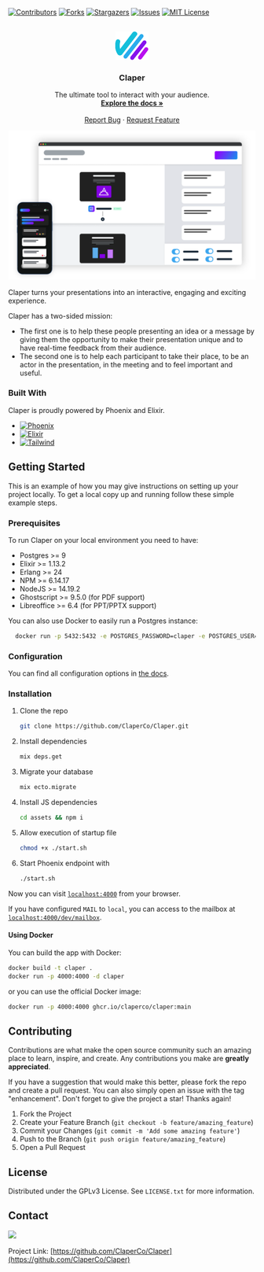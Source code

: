 
[![Contributors][contributors-shield]][contributors-url]
[![Forks][forks-shield]][forks-url]
[![Stargazers][stars-shield]][stars-url]
[![Issues][issues-shield]][issues-url]
[![MIT License][license-shield]][license-url]

<!-- PROJECT LOGO -->
<br />
<div align="center">
  <a href="https://github.com/ClaperCo/Claper">
    <img src="priv/static/images/logo.png" alt="Logo" >
  </a>

  <h3 align="center">Claper</h3>

  <p align="center">
    The ultimate tool to interact with your audience.
    <br />
    <a href="https://docs.claper.co"><strong>Explore the docs »</strong></a>
    <br />
    <br />
    <a href="https://github.com/ClaperCo/Claper/issues">Report Bug</a>
    ·
    <a href="https://github.com/ClaperCo/Claper/issues">Request Feature</a>
  </p>
</div>




[![Product Name Screen Shot][product-screenshot]](https://claper.co)

Claper turns your presentations into an interactive, engaging and exciting experience.

Claper has a two-sided mission:
- The first one is to help these people presenting an idea or a message by giving them the opportunity to make their presentation unique and to have real-time feedback from their audience.
- The second one is to help each participant to take their place, to be an actor in the presentation, in the meeting and to feel important and useful.


### Built With

Claper is proudly powered by Phoenix and Elixir.

* [![Phoenix][Phoenix]][Phoenix-url]
* [![Elixir][Elixir]][Elixir-url]
* [![Tailwind][Tailwind]][Tailwind-url]


<!-- GETTING STARTED -->
## Getting Started

This is an example of how you may give instructions on setting up your project locally.
To get a local copy up and running follow these simple example steps.

### Prerequisites

To run Claper on your local environment you need to have:
* Postgres >= 9
* Elixir >= 1.13.2
* Erlang >= 24
* NPM >= 6.14.17
* NodeJS >= 14.19.2
* Ghostscript >= 9.5.0 (for PDF support)
* Libreoffice >= 6.4 (for PPT/PPTX support)

You can also use Docker to easily run a Postgres instance:
```sh
  docker run -p 5432:5432 -e POSTGRES_PASSWORD=claper -e POSTGRES_USER=claper -e POSTGRES_DB=claper --name claper-db -d postgres:9
  ```

### Configuration

You can find all configuration options in [the docs](https://docs.claper.co/configuration.html).

### Installation

1. Clone the repo
   ```sh
   git clone https://github.com/ClaperCo/Claper.git
   ```
2. Install dependencies
   ```sh
   mix deps.get
   ```
3. Migrate your database
   ```sh
   mix ecto.migrate
   ```
4. Install JS dependencies
   ```sh
   cd assets && npm i
   ```
5. Allow execution of startup file
   ```sh
   chmod +x ./start.sh
   ```
6. Start Phoenix endpoint with
   ```sh
   ./start.sh
   ```

Now you can visit [`localhost:4000`](http://localhost:4000) from your browser.

If you have configured `MAIL` to `local`, you can access to the mailbox at [`localhost:4000/dev/mailbox`](http://localhost:4000/dev/mailbox).


#### Using Docker

You can build the app with Docker:
```sh
docker build -t claper .
docker run -p 4000:4000 -d claper
```

or you can use the official Docker image:

```sh
docker run -p 4000:4000 ghcr.io/claperco/claper:main
```

<!-- CONTRIBUTING -->
## Contributing

Contributions are what make the open source community such an amazing place to learn, inspire, and create. Any contributions you make are **greatly appreciated**.

If you have a suggestion that would make this better, please fork the repo and create a pull request. You can also simply open an issue with the tag "enhancement".
Don't forget to give the project a star! Thanks again!

1. Fork the Project
2. Create your Feature Branch (`git checkout -b feature/amazing_feature`)
3. Commit your Changes (`git commit -m 'Add some amazing feature'`)
4. Push to the Branch (`git push origin feature/amazing_feature`)
5. Open a Pull Request


<!-- LICENSE -->
## License

Distributed under the GPLv3 License. See `LICENSE.txt` for more information.

<!-- CONTACT -->
## Contact

[![](https://img.shields.io/badge/@alexlionco-1DA1F2?style=for-the-badge&logo=twitter&logoColor=white)](https://twitter.com/alexlionco) 

Project Link: [https://github.com/ClaperCo/Claper](https://github.com/ClaperCo/Claper)



<!-- MARKDOWN LINKS & IMAGES -->
<!-- https://www.markdownguide.org/basic-syntax/#reference-style-links -->
[contributors-shield]: https://img.shields.io/github/contributors/ClaperCo/Claper.svg?style=for-the-badge
[contributors-url]: https://github.com/ClaperCo/Claper/graphs/contributors
[forks-shield]: https://img.shields.io/github/forks/ClaperCo/Claper.svg?style=for-the-badge
[forks-url]: https://github.com/ClaperCo/Claper/network/members
[stars-shield]: https://img.shields.io/github/stars/ClaperCo/Claper.svg?style=for-the-badge
[stars-url]: https://github.com/ClaperCo/Claper/stargazers
[issues-shield]: https://img.shields.io/github/issues/ClaperCo/Claper.svg?style=for-the-badge
[issues-url]: https://github.com/ClaperCo/Claper/issues
[license-shield]: https://img.shields.io/github/license/ClaperCo/Claper.svg?style=for-the-badge
[license-url]: https://github.com/ClaperCo/Claper/blob/master/LICENSE.txt
[product-screenshot]: /priv/static/images/preview.png
[Elixir]: https://img.shields.io/badge/elixir-4B275F?style=for-the-badge&logo=elixir&logoColor=white
[Elixir-url]: https://elixir-lang.org/
[Tailwind]: https://img.shields.io/badge/tailwind-06B6D4?style=for-the-badge&logo=tailwindcss&logoColor=white
[Tailwind-url]: https://tailwindcss.com/
[Phoenix]: https://img.shields.io/badge/phoenix-f35424?style=for-the-badge&logo=&logoColor=white
[Phoenix-url]: https://www.phoenixframework.org/
